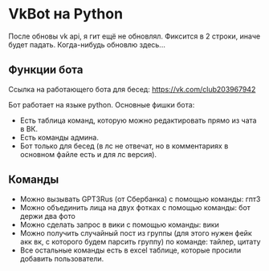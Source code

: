 # VkBot на Python
После обновы vk api, я гит ещё не обновлял. Фиксится в 2 строки, иначе будет падать. Когда-нибудь обновлю здесь...
## Функции бота

Ссылка на работающего бота для бесед: https://vk.com/club203967942

Бот работает на языке python. Основные фишки бота:

- Есть таблица команд, которую можно редактировать прямо из чата в ВК.
- Есть команды админа.
- Бот только для бесед (в лс не отвечат, но в комментариях в основном файле есть и для лс версия).

## Команды

- Можно вызывать GPT3Rus (от Сбербанка) с помощью команды: гпт3 <text>
- Можно объединить лица на двух фотках с помощью команды: бот держи два фото
- Можно сделать запрос в вики с помощью команды: вики <text>
- Можно получить случайный пост из группы (для этого нужен фейк акк вк, с которого будем парсить группу) по команде: тайлер, цитату
- Все остальные команды есть в excel таблице, которые просили добавить пользователи.

